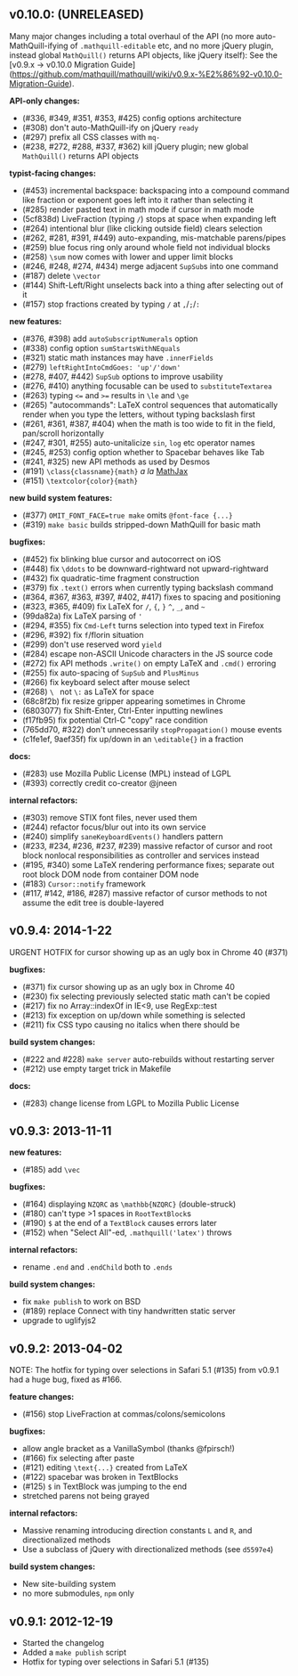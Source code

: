 ## v0.10.0: (UNRELEASED)

Many major changes including a total overhaul of the API (no more
auto-MathQuill-ifying of `.mathquill-editable` etc, and no more jQuery
plugin, instead global `MathQuill()` returns API objects, like jQuery
itself): See the [v0.9.x → v0.10.0 Migration Guide]
(https://github.com/mathquill/mathquill/wiki/v0.9.x-%E2%86%92-v0.10.0-Migration-Guide).

**API-only changes:**
- (#336, #349, #351, #353, #425) config options architecture
- (#308) don't auto-MathQuill-ify on jQuery `ready`
- (#297) prefix all CSS classes with `mq-`
- (#238, #272, #288, #337, #362) kill jQuery plugin; new global
  `MathQuill()` returns API objects

**typist-facing changes:**
- (#453) incremental backspace: backspacing into a compound command like
  fraction or exponent goes left into it rather than selecting it
- (#285) render pasted text in math mode if cursor in math mode
- (5cf838d) LiveFraction (typing `/`) stops at space when expanding left
- (#264) intentional blur (like clicking outside field) clears selection
- (#262, #281, #391, #449) auto-expanding, mis-matchable parens/pipes
- (#259) blue focus ring only around whole field not individual blocks
- (#258) `\sum` now comes with lower and upper limit blocks
- (#246, #248, #274, #434) merge adjacent `SupSub`s into one command
- (#187) delete `\vector`
- (#144) Shift-Left/Right unselects back into a thing after selecting
  out of it
- (#157) stop fractions created by typing `/` at `,`/`;`/`:`

**new features:**
- (#376, #398) add `autoSubscriptNumerals` option
- (#338) config option `sumStartsWithNEquals`
- (#321) static math instances may have `.innerFields`
- (#279) `leftRightIntoCmdGoes: 'up'/'down'`
- (#278, #407, #442) `SupSub` options to improve usability
- (#276, #410) anything focusable can be used to `substituteTextarea`
- (#263) typing `<=` and `>=` results in `\le` and `\ge`
- (#265) "autocommands": LaTeX control sequences that automatically
  render when you type the letters, without typing backslash first
- (#261, #361, #387, #404) when the math is too wide to fit in the
  field, pan/scroll horizontally
- (#247, #301, #255) auto-unitalicize `sin`, `log` etc operator names
- (#245, #253) config option whether to Spacebar behaves like Tab
- (#241, #325) new API methods as used by Desmos
- (#191) `\class{classname}{math}` _a la_
  [MathJax](http://docs.mathjax.org/en/v2.2-latest/tex.html#html)
- (#151) `\textcolor{color}{math}`

**new build system features:**
- (#377) `OMIT_FONT_FACE=true make` omits `@font-face {...}`
- (#319) `make basic` builds stripped-down MathQuill for basic math

**bugfixes:**
- (#452) fix blinking blue cursor and autocorrect on iOS
- (#448) fix `\ddots` to be downward-rightward not upward-rightward
- (#432) fix quadratic-time fragment construction
- (#379) fix `.text()` errors when currently typing backslash command
- (#364, #367, #363, #397, #402, #417) fixes to spacing and positioning
- (#323, #365, #409) fix LaTeX for `/`, `{`, `}` `^`, `_`, and `~`
- (99da82a) fix LaTeX parsing of `'`
- (#294, #355) fix `Cmd-Left` turns selection into typed text in Firefox
- (#296, #392) fix `f`/florin situation
- (#299) don't use reserved word `yield`
- (#284) escape non-ASCII Unicode characters in the JS source code
- (#272) fix API methods `.write()` on empty LaTeX and `.cmd()` erroring
- (#255) fix auto-spacing of `SupSub` and `PlusMinus`
- (#266) fix keyboard select after mouse select
- (#268) <code>\ </code> not `\:` as LaTeX for space
- (68c8f2b) fix resize gripper appearing sometimes in Chrome
- (6803077) fix Shift-Enter, Ctrl-Enter inputting newlines
- (f17fb95) fix potential Ctrl-C "copy" race condition
- (765dd70, #322) don't unnecessarily `stopPropagation()` mouse events
- (c1fe1ef, 9aef35f) fix up/down in an `\editable{}` in a fraction

**docs:**
- (#283) use Mozilla Public License (MPL) instead of LGPL
- (#393) correctly credit co-creator @jneen

**internal refactors:**
- (#303) remove STIX font files, never used them
- (#244) refactor focus/blur out into its own service
- (#240) simplify `saneKeyboardEvents()` handlers pattern
- (#233, #234, #236, #237, #239) massive refactor of cursor and root
  block nonlocal responsibilities as controller and services instead
- (#195, #340) some LaTeX rendering performance fixes; separate out
  root block DOM node from container DOM node
- (#183) `Cursor::notify` framework
- (#117, #142, #186, #287) massive refactor of cursor methods to not
  assume the edit tree is double-layered

## v0.9.4: 2014-1-22

URGENT HOTFIX for cursor showing up as an ugly box in Chrome 40 (#371)

**bugfixes:**
- (#371) fix cursor showing up as an ugly box in Chrome 40
- (#230) fix selecting previously selected static math can't be copied
- (#217) fix no Array::indexOf in IE&lt;9, use RegExp::test
- (#213) fix exception on up/down while something is selected
- (#211) fix CSS typo causing no italics when there should be

**build system changes:**
- (#222 and #228) `make server` auto-rebuilds without restarting server
- (#212) use empty target trick in Makefile

**docs:**
- (#283) change license from LGPL to Mozilla Public License

## v0.9.3: 2013-11-11

**new features:**
- (#185) add `\vec`

**bugfixes:**
- (#164) displaying `NZQRC` as `\mathbb{NZQRC}` (double-struck)
- (#180) can't type >1 spaces in `RootTextBlock`s
- (#190) `$` at the end of a `TextBlock` causes errors later
- (#152) when "Select All"-ed, `.mathquill('latex')` throws

**internal refactors:**
- rename `.end` and `.endChild` both to `.ends`

**build system changes:**
- fix `make publish` to work on BSD
- (#189) replace Connect with tiny handwritten static server
- upgrade to uglifyjs2

## v0.9.2: 2013-04-02

NOTE: The hotfix for typing over selections in Safari 5.1 (#135) from
v0.9.1 had a huge bug, fixed as #166.

**feature changes:**
- (#156) stop LiveFraction at commas/colons/semicolons

**bugfixes:**
- allow angle bracket as a VanillaSymbol (thanks @fpirsch!)
- (#166) fix selecting after paste
- (#121) editing `\text{...}` created from LaTeX
- (#122) spacebar was broken in TextBlocks
- (#125) `$` in TextBlock was jumping to the end
- stretched parens not being grayed

**internal refactors:**
- Massive renaming introducing direction constants `L` and `R`, and
  directionalized methods
- Use a subclass of jQuery with directionalized methods (see `d5597e4`)

**build system changes:**
- New site-building system
- no more submodules, `npm` only

## v0.9.1: 2012-12-19

  * Started the changelog
  * Added a `make publish` script
  * Hotfix for typing over selections in Safari 5.1 (#135)
